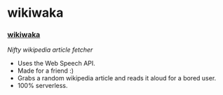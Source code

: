 # wikiwaka

### **[wikiwaka](https://alialhasnawi.github.io/wikiwaka/)**
*Nifty wikipedia article fetcher*
- Uses the Web Speech API.
- Made for a friend :)
- Grabs a random wikipedia article and reads it aloud for a bored user.
- 100% serverless.
